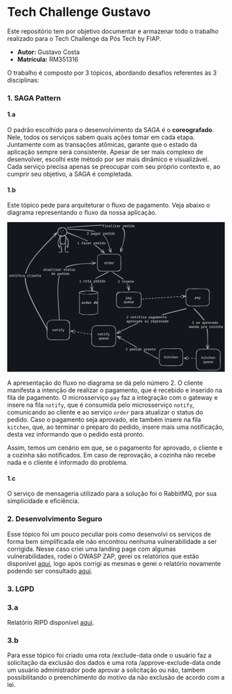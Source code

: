 # Tech Challenge Gustavo

Este repositório tem por objetivo documentar e armazenar todo o trabalho realizado para o Tech Challenge da Pós Tech by FIAP.

- **Autor:** Gustavo Costa
- **Matrícula:** RM351316

O trabalho é composto por 3 tópicos, abordando desafios referentes às 3 disciplinas:

### 1. SAGA Pattern

#### 1.a

O padrão escolhido para o desenvolvimento da SAGA é o **coreografado**. Nele, todos os serviços sabem quais ações tomar em cada etapa. Juntamente com as transações atômicas, garante que o estado da aplicação sempre será consistente. Apesar de ser mais complexo de desenvolver, escolhi este método por ser mais dinâmico e visualizável. Cada serviço precisa apenas se preocupar com seu próprio contexto e, ao cumprir seu objetivo, a SAGA é completada.

#### 1.b

Este tópico pede para arquiteturar o fluxo de pagamento. Veja abaixo o diagrama representando o fluxo da nossa aplicação.

<img src="./docs/saga.png" alt="Diagrama do fluxo SAGA"/>

A apresentação do fluxo no diagrama se dá pelo número 2. O cliente manifesta a intenção de realizar o pagamento, que é recebido e inserido na fila de pagamento. O microsserviço `pay` faz a integração com o gateway e insere na fila `notify`, que é consumida pelo microsserviço `notify`, comunicando ao cliente e ao serviço `order` para atualizar o status do pedido. Caso o pagamento seja aprovado, ele também insere na fila `kitchen`, que, ao terminar o preparo do pedido, insere mais uma notificação, desta vez informando que o pedido está pronto.

Assim, temos um cenário em que, se o pagamento for aprovado, o cliente e a cozinha são notificados. Em caso de reprovação, a cozinha não recebe nada e o cliente é informado do problema.

#### 1.c

O serviço de mensageria utilizado para a solução foi o RabbitMQ, por sua simplicidade e eficiência.

### 2. Desenvolvimento Seguro

Esse tópico foi um pouco peculiar pois como desenvolvi os serviços de forma bem simplificada ele não encontrou nenhuma vulnerabilidade a ser corrigida. Nesse caso criei uma landing page com algumas vulnerabilidades, rodei o OWASP ZAP, gerei os relatórios que estão disponível <a href="#">aqui</a>, logo após corrigi as mesmas e gerei o relatório novamente podendo ser consultado <a href="#">aqui</a>.

### 3. LGPD

### 3.a

Relatório RIPD disponível <a href="./docs/RIPD.pdf">aqui</a>.

### 3.b

Para esse tópico foi criado uma rota /exclude-data onde o usuário faz a solicitação da exclusão dos dados e uma rota /approve-exclude-data onde um usuário administrador pode aprovar a solicitação ou não, tambem possibilitando o preenchimento do motivo da não exclusão de acordo com a lei.
